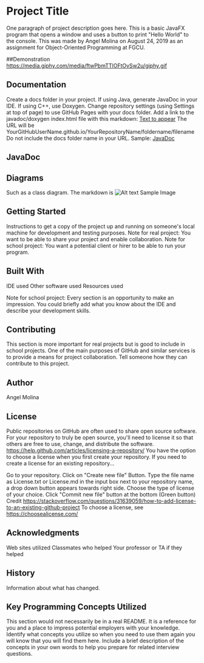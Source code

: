 # Project Title
One paragraph of project description goes here.
This is a basic JavaFX program that opens a window and uses a button to print "Hello World" to the console. This was made by Angel Molina on August 24, 2019 as an assignment for Object-Oriented Programming at FGCU.

##Demonstration
https://media.giphy.com/media/ftwPbmTTlOFtOvSw2u/giphy.gif

## Documentation
Create a docs folder in your project. If using Java, generate JavaDoc in your IDE. If using C++, use Doxygen. Change repository settings (using Settings at top of page) to use GitHub Pages with your docs folder. Add a link to the javadoc/doxygen index.html file with this markdown: [Text to appear](URL) 
The URL will be YourGitHubUserName.github.io/YourRepositoryName/foldername/filename
Do not include the docs folder name in your URL. 
Sample: [JavaDoc](https://pv-cop.github.io/PV-README-TEMPLATE/javadoc/index.html) 

## JavaDoc

## Diagrams
Such as a class diagram. 
The markdown is ![Alt text](relative/path/to/img.png) 
Sample Image

## Getting Started
Instructions to get a copy of the project up and running on someone's local machine for development and testing purposes. 
Note for real project: You want to be able to share your project and enable collaboration. 
Note for school project: You want a potential client or hirer to be able to run your program.

## Built With
IDE used
Other software used
Resources used

Note for school project: Every section is an opportunity to make an impression. You could briefly add what you know about the IDE and describe your development skills.
## Contributing
This section is more important for real projects but is good to include in school projects. 
One of the main purposes of GitHub and similar services is to provide a means for project collaboration. 
Tell someone how they can contribute to this project.

## Author
Angel Molina

## License
Public repositories on GitHub are often used to share open source software. For your repository to truly be open source, you'll need to license it so that others are free to use, change, and distribute the software. https://help.github.com/articles/licensing-a-repository/ 
You have the option to choose a license when you first create your repository. 
If you need to create a license for an existing repository...

Go to your repository.
Click on "Create new file" Button.
Type the file name as License.txt or License.md in the input box next to your repository name, a drop down button appears towards right side.
Choose the type of license of your choice.
Click "Commit new file" button at the bottom (Green button) Credit https://stackoverflow.com/questions/31639059/how-to-add-license-to-an-existing-github-project 
To choose a license, see https://choosealicense.com/
## Acknowledgments
Web sites utilized
Classmates who helped
Your professor or TA if they helped
## History
Information about what has changed.

## Key Programming Concepts Utilized
This section would not necessarily be in a real README. 
It is a reference for you and a place to impress potential employers with your knowledge. Identify what concepts you utilize so when you need to use them again you will know that you will find them here. Include a brief description of the concepts in your own words to help you prepare for related interview questions.
